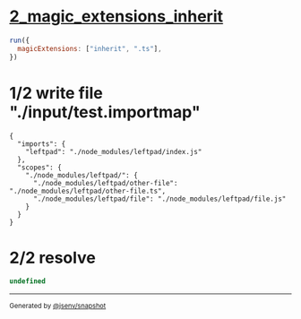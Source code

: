# [2_magic_extensions_inherit](../../auto_mapping_extensionless_in_node_module.test.mjs#L28)

```js
run({
  magicExtensions: ["inherit", ".ts"],
})
```

# 1/2 write file "./input/test.importmap"

```importmap
{
  "imports": {
    "leftpad": "./node_modules/leftpad/index.js"
  },
  "scopes": {
    "./node_modules/leftpad/": {
      "./node_modules/leftpad/other-file": "./node_modules/leftpad/other-file.ts",
      "./node_modules/leftpad/file": "./node_modules/leftpad/file.js"
    }
  }
}
```

# 2/2 resolve

```js
undefined
```

---

<sub>
  Generated by <a href="https://github.com/jsenv/core/tree/main/packages/independent/snapshot">@jsenv/snapshot</a>
</sub>
